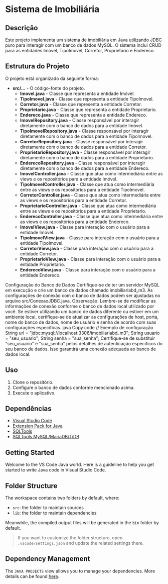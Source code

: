 
# Sistema de Imobiliária

## Descrição
Este projeto implementa um sistema de imobiliária em Java utilizando JDBC puro para interagir com um banco de dados MySQL. O sistema inclui CRUD para as entidades Imóvel, TipoImovel, Corretor, Proprietario e Endereco.

## Estrutura do Projeto
O projeto está organizado da seguinte forma:

- **src/...** - O código-fonte do projeto.
  - **Imovel.java** - Classe que representa a entidade Imóvel.
  - **TipoImovel.java** - Classe que representa a entidade TipoImovel.
  - **Corretor.java** - Classe que representa a entidade Corretor.
  - **Proprietario.java** - Classe que representa a entidade Proprietario.
  - **Endereco.java** - Classe que representa a entidade Endereco.
  - **ImovelRepository.java** - Classe responsável por interagir diretamente com o banco de dados para a entidade Imóvel.
  - **TipoImovelRepository.java** - Classe responsável por interagir diretamente com o banco de dados para a entidade TipoImovel.
  - **CorretorRepository.java** - Classe responsável por interagir diretamente com o banco de dados para a entidade Corretor.
  - **ProprietarioRepository.java** - Classe responsável por interagir diretamente com o banco de dados para a entidade Proprietario.
  - **EnderecoRepository.java** - Classe responsável por interagir diretamente com o banco de dados para a entidade Endereco.
  - **ImovelController.java** - Classe que atua como intermediária entre as views e os repositórios para a entidade Imóvel.
  - **TipoImovelController.java** - Classe que atua como intermediária entre as views e os repositórios para a entidade TipoImovel.
  - **CorretorController.java** - Classe que atua como intermediária entre as views e os repositórios para a entidade Corretor.
  - **ProprietarioController.java** - Classe que atua como intermediária entre as views e os repositórios para a entidade Proprietario.
  - **EnderecoController.java** - Classe que atua como intermediária entre as views e os repositórios para a entidade Endereco.
  - **ImovelView.java** - Classe para interação com o usuário para a entidade Imóvel.
  - **TipoImovelView.java** - Classe para interação com o usuário para a entidade TipoImovel.
  - **CorretorView.java** - Classe para interação com o usuário para a entidade Corretor.
  - **ProprietarioView.java** - Classe para interação com o usuário para a entidade Proprietario.
  - **EnderecoView.java** - Classe para interação com o usuário para a entidade Endereco.

Configuração do Banco de Dados
Certifique-se de ter um servidor MySQL em execução e crie um banco de dados chamado imobiliariabd_m3. As configurações de conexão com o banco de dados podem ser ajustadas no arquivo src/ConexaoJDBC.java.
Observação: Lembre-se de modificar as informações de conexão conforme o banco de dados local utilizado por você. Se estiver utilizando um banco de dados diferente ou estiver em um ambiente local, certifique-se de atualizar as configurações de host, porta, nome do banco de dados, nome de usuário e senha de acordo com suas configurações específicas.
java
Copy code
// Exemplo de configuração
String url = "jdbc:mysql://localhost:3306/imobiliariabd_m3";
String usuario = "seu_usuario";
String senha = "sua_senha";
Certifique-se de substituir "seu_usuario" e "sua_senha" pelos detalhes de autenticação específicos do seu banco de dados. Isso garantirá uma conexão adequada ao banco de dados local.
## Uso
1. Clone o repositório.
2. Configure o banco de dados conforme mencionado acima.
3. Execute o aplicativo.

## Dependências
- [Visual Studio Code](https://code.visualstudio.com/)
- [Extension Pack for Java](https://marketplace.visualstudio.com/items?itemName=vscjava.vscode-java-pack)
- [SQLTools](https://marketplace.visualstudio.com/items?itemName=mtxr.sqltools)
- [SQLTools MySQL/MariaDB/TiDB](https://marketplace.visualstudio.com/items?itemName=mtxr.sqltools-driver-mysql)




## Getting Started

Welcome to the VS Code Java world. Here is a guideline to help you get started to write Java code in Visual Studio Code.

## Folder Structure

The workspace contains two folders by default, where:

- `src`: the folder to maintain sources
- `lib`: the folder to maintain dependencies

Meanwhile, the compiled output files will be generated in the `bin` folder by default.

> If you want to customize the folder structure, open `.vscode/settings.json` and update the related settings there.

## Dependency Management

The `JAVA PROJECTS` view allows you to manage your dependencies. More details can be found [here](https://github.com/microsoft/vscode-java-dependency#manage-dependencies).
